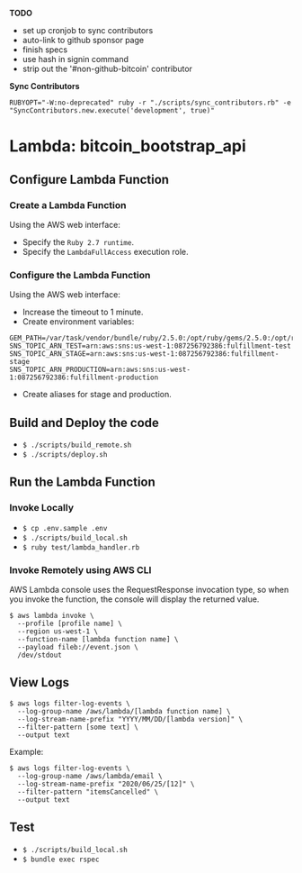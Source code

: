**TODO**
- set up cronjob to sync contributors
- auto-link to github sponsor page
- finish specs
- use hash in signin command
- strip out the '#non-github-bitcoin' contributor

**Sync Contributors**

`RUBYOPT="-W:no-deprecated" ruby -r "./scripts/sync_contributors.rb" -e "SyncContributors.new.execute('development', true)"`

# Lambda: bitcoin_bootstrap_api

## Configure Lambda Function

### Create a Lambda Function

Using the AWS web interface:

- Specify the `Ruby 2.7 runtime`.
- Specify the `LambdaFullAccess` execution role.

### Configure the Lambda Function

Using the AWS web interface:

- Increase the timeout to 1 minute.
- Create environment variables:
```
GEM_PATH=/var/task/vendor/bundle/ruby/2.5.0:/opt/ruby/gems/2.5.0:/opt/ruby/2.5.0
SNS_TOPIC_ARN_TEST=arn:aws:sns:us-west-1:087256792386:fulfillment-test
SNS_TOPIC_ARN_STAGE=arn:aws:sns:us-west-1:087256792386:fulfillment-stage
SNS_TOPIC_ARN_PRODUCTION=arn:aws:sns:us-west-1:087256792386:fulfillment-production
```
- Create aliases for stage and production.

## Build and Deploy the code

- `$ ./scripts/build_remote.sh`
- `$ ./scripts/deploy.sh`

## Run the Lambda Function

### Invoke Locally

- `$ cp .env.sample .env`
- `$ ./scripts/build_local.sh`
- `$ ruby test/lambda_handler.rb`

### Invoke Remotely using AWS CLI

AWS Lambda console uses the RequestResponse invocation type, so when you invoke
the function, the console will display the returned value.

```
$ aws lambda invoke \
  --profile [profile name] \
  --region us-west-1 \
  --function-name [lambda function name] \
  --payload fileb://event.json \
  /dev/stdout
```

## View Logs

```
$ aws logs filter-log-events \
  --log-group-name /aws/lambda/[lambda function name] \
  --log-stream-name-prefix "YYYY/MM/DD/[lambda version]" \
  --filter-pattern [some text] \
  --output text
```

Example:

```
$ aws logs filter-log-events \
  --log-group-name /aws/lambda/email \
  --log-stream-name-prefix "2020/06/25/[12]" \
  --filter-pattern "itemsCancelled" \
  --output text
```

## Test

- `$ ./scripts/build_local.sh`
- `$ bundle exec rspec`
